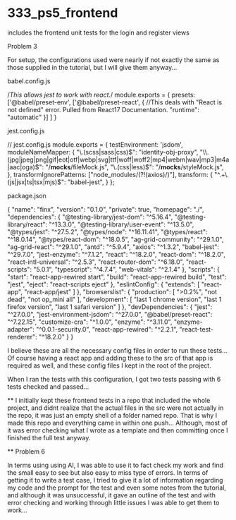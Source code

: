 # 333_ps5_frontend
includes the frontend unit tests for the login and register views

Problem 3

For setup, the configurations used were nearly if not exactly the same as those supplied in the tutorial, but I will give them anyway...

babel.config.js

/*This allows jest to work with react.*/
module.exports = {
    presets: ['@babel/preset-env', ['@babel/preset-react', {
        //This deals with "React is not defined" error. Pulled from React17 Documentation.
        "runtime": "automatic"
    }]
    ]
}

jest.config.js

// jest.config.js
module.exports = {
  testEnvironment: 'jsdom',
  moduleNameMapper: {
    "\\.(scss|sass|css)$": "identity-obj-proxy",
    "\\.(jpg|jpeg|png|gif|eot|otf|webp|svg|ttf|woff|woff2|mp4|webm|wav|mp3|m4a|aac|oga)$":
      "<rootDir>/__mocks__/fileMock.js",
    "\\.(css|less)$": "<rootDir>/__mocks__/styleMock.js",
  },
  transformIgnorePatterns: ["node_modules/(?!(axios)/)"],
  transform: {
    "^.+\\.(js|jsx|ts|tsx|mjs)$": "babel-jest",
  }
};

package.json

{
  "name": "finx",
  "version": "0.1.0",
  "private": true,
  "homepage": "./",
  "dependencies": {
    "@testing-library/jest-dom": "^5.16.4",
    "@testing-library/react": "^13.3.0",
    "@testing-library/user-event": "^13.5.0",
    "@types/jest": "^27.5.2",
    "@types/node": "^16.11.41",
    "@types/react": "^18.0.14",
    "@types/react-dom": "^18.0.5",
    "ag-grid-community": "^29.1.0",
    "ag-grid-react": "^29.1.0",
    "antd": "^5.9.4",
    "axios": "^1.3.2",
    "babel-jest": "^29.7.0",
    "jest-enzyme": "^7.1.2",
    "react": "^18.2.0",
    "react-dom": "^18.2.0",
    "react-intl-universal": "^2.5.3",
    "react-router-dom": "^6.18.0",
    "react-scripts": "5.0.1",
    "typescript": "^4.7.4",
    "web-vitals": "^2.1.4"
  },
  "scripts": {
    "start": "react-app-rewired start",
    "build": "react-app-rewired build",
    "test": "jest",
    "eject": "react-scripts eject"
  },
  "eslintConfig": {
    "extends": [
      "react-app",
      "react-app/jest"
    ]
  },
  "browserslist": {
    "production": [
      ">0.2%",
      "not dead",
      "not op_mini all"
    ],
    "development": [
      "last 1 chrome version",
      "last 1 firefox version",
      "last 1 safari version"
    ]
  },
  "devDependencies": {
    "jest": "^27.0.0",
    "jest-environment-jsdom": "^27.0.0",
    "@babel/preset-react": "^7.22.15",
    "customize-cra": "^1.0.0",
    "enzyme": "^3.11.0",
    "enzyme-adapter": "^0.0.1-security.0",
    "react-app-rewired": "^2.2.1",
    "react-test-renderer": "^18.2.0"
  }
}

I believe these are all the necessary config files in order to run these tests... Of course having a react app and adding these to the src of that app is required as well, and these config files I kept in the root of the project.

When I ran the tests with this configuration, I got two tests passing with 6 tests checked and passed...

** 
I initially kept these frontend tests in a repo that included the whole project, and didnt realize that the actual files in the src were not actually in the repo, it was just an empty shell of a folder named repo. That is why I made this repo and everything came in within one push... Although, most of it was error checking what I wrote as a template and then committing once I finished the full test anyway.

**
Problem 6 

In terms using using AI, I was able to use it to fact check my work and find the small easy to see but also easy to miss type of errors. In terms of getting it to write a test case, I tried to give it a lot of information regarding my code and the prompt for the test and even some notes from the tutorial, and although it was unsuccessful, it gave an outline of the test and with error checking and working through little issues I was able to get them to work...
